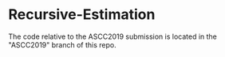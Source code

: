 # Recursive-Estimation

The code relative to the ASCC2019 submission is located in the "ASCC2019" branch of this repo.
